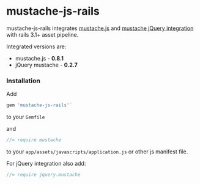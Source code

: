 # mustache-js-rails

mustache-js-rails integrates [mustache.js](https://github.com/janl/mustache.js) 
and [mustache jQuery integration](https://github.com/jonnyreeves/jquery-Mustache) with rails 3.1+ asset pipeline.

Integrated versions are:

  * mustache.js - <b id="mustache-js-version">0.8.1</b>
  * jQuery mustache - <b id="jQuery-mustache-version">0.2.7</b>
 
### Installation

Add

``` ruby
gem 'mustache-js-rails'` 
```

to your `Gemfile`

and

```javascript
//= require mustache
```

to your `app/assets/javascripts/application.js` or other js manifest file.

For jQuery integration also add:

```javascript
//= require jquery.mustache
```
